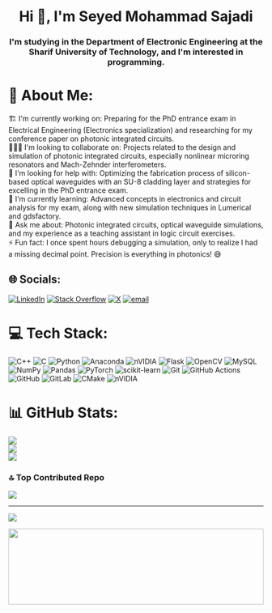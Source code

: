 <h1 align="center">Hi 👋, I'm Seyed Mohammad Sajadi</h1>
<h3 align="center">I'm studying in the Department of Electronic Engineering at the Sharif University of Technology, and I'm interested in programming.</h3>

# 💫 About Me:
🏗️ I'm currently working on: Preparing for the PhD entrance exam in Electrical Engineering (Electronics specialization) and researching for my conference paper on photonic integrated circuits.  <br>🧑‍🤝‍🧑 I'm looking to collaborate on: Projects related to the design and simulation of photonic integrated circuits, especially nonlinear microring resonators and Mach-Zehnder interferometers.  <br>🤝 I'm looking for help with: Optimizing the fabrication process of silicon-based optical waveguides with an SU-8 cladding layer and strategies for excelling in the PhD entrance exam.  <br>🌱 I'm currently learning: Advanced concepts in electronics and circuit analysis for my exam, along with new simulation techniques in Lumerical and gdsfactory.  <br>💬 Ask me about: Photonic integrated circuits, optical waveguide simulations, and my experience as a teaching assistant in logic circuit exercises.  <br>⚡ Fun fact: I once spent hours debugging a simulation, only to realize I had a missing decimal point. Precision is everything in photonics! 😅  <br>


## 🌐 Socials:
[![LinkedIn](https://img.shields.io/badge/LinkedIn-%230077B5.svg?logo=linkedin&logoColor=white)](https://linkedin.com/in/seyedmohammadsajadi) [![Stack Overflow](https://img.shields.io/badge/-Stackoverflow-FE7A16?logo=stack-overflow&logoColor=white)](https://stackoverflow.com/users/15032271) [![X](https://img.shields.io/badge/X-black.svg?logo=X&logoColor=white)](https://x.com/ee_sajadi) [![email](https://img.shields.io/badge/Email-D14836?logo=gmail&logoColor=white)](mailto:seyedmohammad.sajadi@sharif.edu) 

# 💻 Tech Stack:
![C++](https://img.shields.io/badge/c++-%2300599C.svg?style=for-the-badge&logo=c%2B%2B&logoColor=white) ![C](https://img.shields.io/badge/c-%2300599C.svg?style=for-the-badge&logo=c&logoColor=white) ![Python](https://img.shields.io/badge/python-3670A0?style=for-the-badge&logo=python&logoColor=ffdd54) ![Anaconda](https://img.shields.io/badge/Anaconda-%2344A833.svg?style=for-the-badge&logo=anaconda&logoColor=white) ![nVIDIA](https://img.shields.io/badge/cuda-000000.svg?style=for-the-badge&logo=nVIDIA&logoColor=green) ![Flask](https://img.shields.io/badge/flask-%23000.svg?style=for-the-badge&logo=flask&logoColor=white) ![OpenCV](https://img.shields.io/badge/opencv-%23white.svg?style=for-the-badge&logo=opencv&logoColor=white) ![MySQL](https://img.shields.io/badge/mysql-4479A1.svg?style=for-the-badge&logo=mysql&logoColor=white) ![NumPy](https://img.shields.io/badge/numpy-%23013243.svg?style=for-the-badge&logo=numpy&logoColor=white) ![Pandas](https://img.shields.io/badge/pandas-%23150458.svg?style=for-the-badge&logo=pandas&logoColor=white) ![PyTorch](https://img.shields.io/badge/PyTorch-%23EE4C2C.svg?style=for-the-badge&logo=PyTorch&logoColor=white) ![scikit-learn](https://img.shields.io/badge/scikit--learn-%23F7931E.svg?style=for-the-badge&logo=scikit-learn&logoColor=white) ![Git](https://img.shields.io/badge/git-%23F05033.svg?style=for-the-badge&logo=git&logoColor=white) ![GitHub Actions](https://img.shields.io/badge/github%20actions-%232671E5.svg?style=for-the-badge&logo=githubactions&logoColor=white) ![GitHub](https://img.shields.io/badge/github-%23121011.svg?style=for-the-badge&logo=github&logoColor=white) ![GitLab](https://img.shields.io/badge/gitlab-%23181717.svg?style=for-the-badge&logo=gitlab&logoColor=white) ![CMake](https://img.shields.io/badge/CMake-%23008FBA.svg?style=for-the-badge&logo=cmake&logoColor=white) ![nVIDIA](https://img.shields.io/badge/nVIDIA-%2376B900.svg?style=for-the-badge&logo=nVIDIA&logoColor=white)
# 📊 GitHub Stats:
![](https://github-readme-stats.vercel.app/api?username=SMSajadi99&theme=vue-dark&hide_border=false&include_all_commits=false&count_private=false)<br/>
![](https://github-readme-streak-stats.herokuapp.com/?user=SMSajadi99&theme=vue-dark&hide_border=false)<br/>
![](https://github-readme-stats.vercel.app/api/top-langs/?username=SMSajadi99&theme=vue-dark&hide_border=false&include_all_commits=false&count_private=false&layout=compact)

### 🔝 Top Contributed Repo
![](https://github-contributor-stats.vercel.app/api?username=SMSajadi99&limit=5&theme=dark&combine_all_yearly_contributions=true)

---
[![](https://visitcount.itsvg.in/api?id=SMSajadi99&icon=0&color=0)](https://visitcount.itsvg.in)

<!-- Proudly created with GPRM ( https://gprm.itsvg.in ) -->


<img src="https://raw.githubusercontent.com/matfantinel/matfantinel/master/waves.svg" width="100%" height="150">
